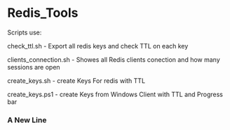 # Redis_Tools

Scripts use:

check_ttl.sh - Export all redis keys and check TTL on each key

clients_connection.sh - Showes all Redis clients conection and how many sessions are open

create_keys.sh - create Keys For redis with TTL

create_keys.ps1 - create Keys from Windows Client with TTL and Progress bar

### A New Line ###
